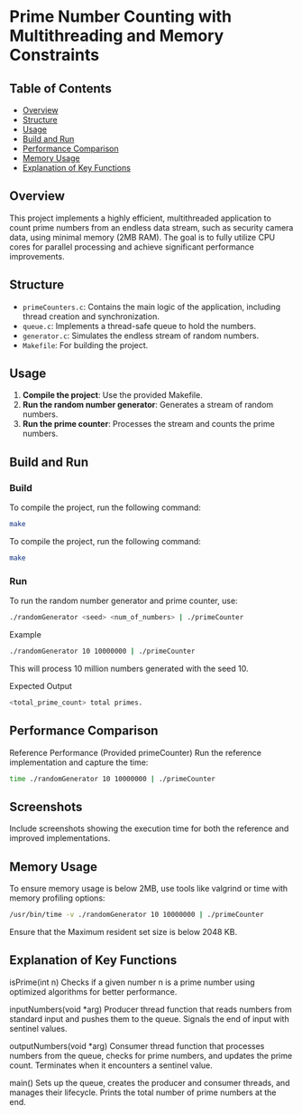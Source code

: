 # Prime Number Counting with Multithreading and Memory Constraints

## Table of Contents

- [Overview](#overview)
- [Structure](#structure)
- [Usage](#usage)
- [Build and Run](#build-and-run)
- [Performance Comparison](#performance-comparison)
- [Memory Usage](#memory-usage)
- [Explanation of Key Functions](#explanation-of-key-functions)

## Overview

This project implements a highly efficient, multithreaded application to count prime numbers from an endless data stream, such as security camera data, using minimal memory (2MB RAM). The goal is to fully utilize CPU cores for parallel processing and achieve significant performance improvements.

## Structure

- `primeCounters.c`: Contains the main logic of the application, including thread creation and synchronization.
- `queue.c`: Implements a thread-safe queue to hold the numbers.
- `generator.c`: Simulates the endless stream of random numbers.
- `Makefile`: For building the project.

## Usage

1. **Compile the project**: Use the provided Makefile.
2. **Run the random number generator**: Generates a stream of random numbers.
3. **Run the prime counter**: Processes the stream and counts the prime numbers.

## Build and Run

### Build

To compile the project, run the following command:

```sh
make
```

To compile the project, run the following command:

```sh
make
```

### Run
To run the random number generator and prime counter, use:

```sh
./randomGenerator <seed> <num_of_numbers> | ./primeCounter
```

Example
```sh
./randomGenerator 10 10000000 | ./primeCounter
```

This will process 10 million numbers generated with the seed 10.

Expected Output
```sh
<total_prime_count> total primes.
```


## Performance Comparison
Reference Performance (Provided primeCounter)
Run the reference implementation and capture the time:

```sh
time ./randomGenerator 10 10000000 | ./primeCounter
```

## Screenshots
Include screenshots showing the execution time for both the reference and improved implementations.

## Memory Usage
To ensure memory usage is below 2MB, use tools like valgrind or time with memory profiling options:

```sh
/usr/bin/time -v ./randomGenerator 10 10000000 | ./primeCounter
```

Ensure that the Maximum resident set size is below 2048 KB.

## Explanation of Key Functions
isPrime(int n)
Checks if a given number n is a prime number using optimized algorithms for better performance.

inputNumbers(void *arg)
Producer thread function that reads numbers from standard input and pushes them to the queue. Signals the end of input with sentinel values.

outputNumbers(void *arg)
Consumer thread function that processes numbers from the queue, checks for prime numbers, and updates the prime count. Terminates when it encounters a sentinel value.

main()
Sets up the queue, creates the producer and consumer threads, and manages their lifecycle. Prints the total number of prime numbers at the end.